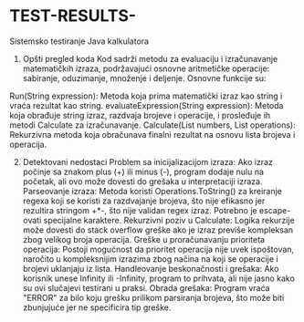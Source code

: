 # TEST-RESULTS-
Sistemsko testiranje Java kalkulatora

1. Opšti pregled koda
Kod sadrži metodu za evaluaciju i izračunavanje matematičkih izraza, podržavajući osnovne aritmetičke operacije: sabiranje, oduzimanje, množenje i deljenje. Osnovne funkcije su:

Run(String expression): Metoda koja prima matematički izraz kao string i vraća rezultat kao string.
evaluateExpression(String expression): Metoda koja obrađuje string izraz, razdvaja brojeve i operacije, i prosleđuje ih metodi Calculate za izračunavanje.
Calculate(List<Float> numbers, List<String> operations): Rekurzivna metoda koja obračunava finalni rezultat na osnovu lista brojeva i operacija.

2. Detektovani nedostaci
Problem sa inicijalizacijom izraza: Ako izraz počinje sa znakom plus (+) ili minus (-), program dodaje nulu na početak, ali ovo može dovesti do grešaka u interpretaciji izraza.
Parseovanje izraza: Metoda koristi Operations.ToString() za kreiranje regexa koji se koristi za razdvajanje brojeva, što nije efikasno jer rezultira stringom +*-, što nije validan regex izraz. Potrebno je escape-ovati specijalne karaktere.
Rekurzivni poziv u Calculate: Logika rekurzije može dovesti do stack overflow greške ako je izraz previše kompleksan zbog velikog broja operacija.
Greške u proračunavanju prioriteta operacija: Postoji mogućnost da prioritet operacija nije uvek ispoštovan, naročito u kompleksnijim izrazima zbog načina na koji se operacije i brojevi uklanjaju iz lista.
Handleovanje beskonačnosti i grešaka: Ako korisnik unese Infinity ili -Infinity, program to prihvata, ali nije jasno kako su ovi slučajevi testirani u praksi.
Obrada grešaka: Program vraća "ERROR" za bilo koju grešku prilikom parsiranja brojeva, što može biti zbunjujuće jer ne specificira tip greške.
